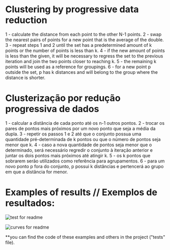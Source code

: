 # Clustering by progressive data reduction
1 - calculate the distance from each point to the other N-1 points.
2 - swap the nearest pairs of points for a new point that is the average of the double.
3 - repeat steps 1 and 2 until the set has a predetermined amount of k points or the number of points is less than k.
4 - if the new amount of points is less than the given, it will be necessary to regress the set to the previous iteration and join the two points closer to reaching k. 
5 - the remaining k points will be used as a reference for groupings. 
6 - for a new point p outside the set, p has k distances and will belong to the group where the distance is shorter.

# Clusterização por redução progressiva de dados
1 - calcular a distância de cada ponto até os n-1 outros pontos.
2 - trocar os pares de pontos mais próximos por um novo ponto que seja a média da dupla.
3 - repetir os passos 1 e 2 até que o conjunto possua uma quantidade pré-determinada de k pontos ou que o número de pontos seja menor que k.
4 - caso a nova quantidade de pontos seja menor que o determinado, será necessário regredir o conjunto à iteração anterior e juntar os dois pontos mais próximos até atingir k.
5 - os k pontos que sobrarem serão utilizados como referência para agrupamentos.
6 - para um novo ponto p fora do conjunto, p possui k distâncias e pertencerá ao grupo em que a distância for menor.

# Examples of results // Exemplos de resultados:
![test for readme](https://user-images.githubusercontent.com/74666057/190880229-eb2cf336-a485-4811-93f7-ce74797c94d9.png)

![curves for readme](https://user-images.githubusercontent.com/74666057/190880275-221bfaf8-9e0f-4d2d-9b73-9ea125d4013b.png)

**you can find the code of these examples and others in the project ("tests" file).

